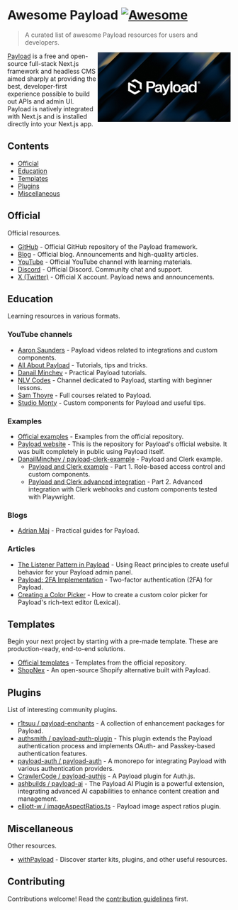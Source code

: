 # Awesome Payload [![Awesome](https://awesome.re/badge.svg)](https://awesome.re)

> A curated list of awesome Payload resources for users and developers.

[<img src="./media/payload-logo.jpg" alt="Payload" width="300" align="right" />](https://payloadcms.com/)

<p>
<a href="https://payloadcms.com/">Payload</a> is a free and open-source full-stack Next.js framework and headless CMS aimed sharply at providing the best, developer-first experience possible to build out APIs and admin UI.<br />
Payload is natively integrated with Next.js and is installed directly into your Next.js app.
</p>

## Contents

- [Official](#official)
- [Education](#education)
- [Templates](#templates)
- [Plugins](#plugins)
- [Miscellaneous](#miscellaneous)

## Official

Official resources.

- [GitHub](https://github.com/payloadcms/payload) - Official GitHub repository of the Payload framework.
- [Blog](https://payloadcms.com/blog) - Official blog. Announcements and high-quality articles.
- [YouTube](https://www.youtube.com/@payloadcms) - Official YouTube channel with learning materials.
- [Discord](https://discord.gg/payload) - Official Discord. Community chat and support.
- [X (Twitter)](https://twitter.com/payloadcms) - Official X account. Payload news and announcements.

## Education

Learning resources in various formats.

### YouTube channels

- [Aaron Saunders](https://www.youtube.com/@AaronSaundersCI) - Payload videos related to integrations and custom components.
- [All About Payload](https://www.youtube.com/@AllAboutPayload) - Tutorials, tips and tricks.
- [Danail Minchev](https://www.youtube.com/@DanailMinchev) - Practical Payload tutorials.
- [NLV Codes](https://www.youtube.com/@nlv_codes) - Channel dedicated to Payload, starting with beginner lessons.
- [Sam Thoyre](https://www.youtube.com/@SamThoyre) - Full courses related to Payload.
- [Studio Monty](https://www.youtube.com/watch?v=MIJRgfRYHSU&list=PLmIBeoKTwgwlVxmmzU3L03v4Iq2mZ_tcR) - Custom components for Payload and useful tips.

### Examples

- [Official examples](https://github.com/payloadcms/payload/tree/main/examples) - Examples from the official repository.
- [Payload website](https://github.com/payloadcms/website) - This is the repository for Payload's official website. It was built completely in public using Payload itself.
- [DanailMinchev / payload-clerk-example](https://github.com/DanailMinchev/payload-clerk-example) - Payload and Clerk example.
  - [Payload and Clerk example](https://www.youtube.com/watch?v=7PNGNqqFlu0) - Part 1. Role-based access control and custom components.
  - [Payload and Clerk advanced integration](https://www.youtube.com/watch?v=egKaeOuddFA) - Part 2. Advanced integration with Clerk webhooks and custom components tested with Playwright.

### Blogs

- [Adrian Maj](https://adrianmaj.com/en/blog) - Practical guides for Payload.

### Articles

- [The Listener Pattern in Payload](https://thelastcode.substack.com/p/the-listener-pattern-in-payloadcms) - Using React principles to create useful behavior for your Payload admin panel.
- [Payload: 2FA Implementation](https://zarif.dev/blogs/payload-cms-2fa-implementation) - Two-factor authentication (2FA) for Payload.
- [Creating a Color Picker](https://medium.com/@mleg1234/creating-a-color-picker-for-payload-cmss-rich-text-editor-lexical-a2ec3528669c) - How to create a custom color picker for Payload's rich-text editor (Lexical).

## Templates

Begin your next project by starting with a pre-made template. These are production-ready, end-to-end solutions.

- [Official templates](https://github.com/payloadcms/payload/tree/main/templates) - Templates from the official repository.
- [ShopNex](https://github.com/shopnex-ai/shopnex) - An open-source Shopify alternative built with Payload.

## Plugins

List of interesting community plugins.

- [r1tsuu / payload-enchants](https://github.com/r1tsuu/payload-enchants) - A collection of enhancement packages for Payload.
- [authsmith / payload-auth-plugin](https://github.com/authsmith/payload-auth-plugin) - This plugin extends the Payload authentication process and implements OAuth- and Passkey-based authentication features.
- [payload-auth / payload-auth](https://github.com/payload-auth/payload-auth) - A monorepo for integrating Payload with various authentication providers.
- [CrawlerCode / payload-authjs](https://github.com/CrawlerCode/payload-authjs) - A Payload plugin for Auth.js.
- [ashbuilds / payload-ai](https://github.com/ashbuilds/payload-ai) - The Payload AI Plugin is a powerful extension, integrating advanced AI capabilities to enhance content creation and management.
- [elliott-w / imageAspectRatios.ts](https://gist.github.com/elliott-w/19676d9373d79ee20b9195601dc45808) - Payload image aspect ratios plugin.

## Miscellaneous

Other resources.

- [withPayload](https://withpayload.com/) - Discover starter kits, plugins, and other useful resources.

## Contributing

Contributions welcome! Read the [contribution guidelines](contributing.md) first.
